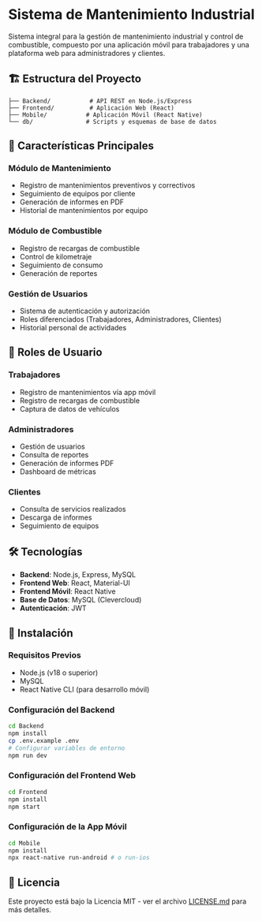 # Sistema de Mantenimiento Industrial

Sistema integral para la gestión de mantenimiento industrial y control de combustible, compuesto por una aplicación móvil para trabajadores y una plataforma web para administradores y clientes.

## 🏗️ Estructura del Proyecto

```
├── Backend/           # API REST en Node.js/Express
├── Frontend/          # Aplicación Web (React)
├── Mobile/           # Aplicación Móvil (React Native)
└── db/               # Scripts y esquemas de base de datos
```

## 🚀 Características Principales

### Módulo de Mantenimiento
- Registro de mantenimientos preventivos y correctivos
- Seguimiento de equipos por cliente
- Generación de informes en PDF
- Historial de mantenimientos por equipo

### Módulo de Combustible
- Registro de recargas de combustible
- Control de kilometraje
- Seguimiento de consumo
- Generación de reportes

### Gestión de Usuarios
- Sistema de autenticación y autorización
- Roles diferenciados (Trabajadores, Administradores, Clientes)
- Historial personal de actividades

## 👥 Roles de Usuario

### Trabajadores
- Registro de mantenimientos vía app móvil
- Registro de recargas de combustible
- Captura de datos de vehículos

### Administradores
- Gestión de usuarios
- Consulta de reportes
- Generación de informes PDF
- Dashboard de métricas

### Clientes
- Consulta de servicios realizados
- Descarga de informes
- Seguimiento de equipos

## 🛠️ Tecnologías

- **Backend**: Node.js, Express, MySQL
- **Frontend Web**: React, Material-UI
- **Frontend Móvil**: React Native
- **Base de Datos**: MySQL (Clevercloud)
- **Autenticación**: JWT

## 🚀 Instalación

### Requisitos Previos
- Node.js (v18 o superior)
- MySQL
- React Native CLI (para desarrollo móvil)

### Configuración del Backend
```bash
cd Backend
npm install
cp .env.example .env
# Configurar variables de entorno
npm run dev
```

### Configuración del Frontend Web
```bash
cd Frontend
npm install
npm start
```

### Configuración de la App Móvil
```bash
cd Mobile
npm install
npx react-native run-android # o run-ios
```

## 📝 Licencia

Este proyecto está bajo la Licencia MIT - ver el archivo [LICENSE.md](LICENSE.md) para más detalles. 